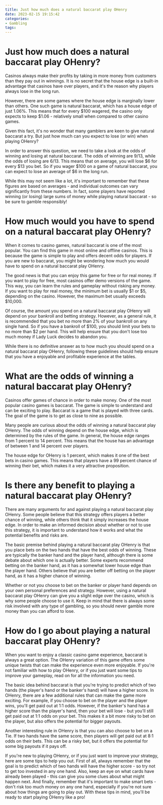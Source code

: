 ```yaml
---
title: Just how much does a natural baccarat play OHenry 
date: 2023-02-15 19:15:42
categories:
- Gambling
tags:
---
```



#  Just how much does a natural baccarat play OHenry? 

Casinos always make their profits by taking in more money from customers than they pay out in winnings. It is no secret that the house edge is a built-in advantage that casinos have over players, and it's the reason why players always lose in the long run.

However, there are some games where the house edge is marginally lower than others. One such game is natural baccarat, which has a house edge of just 1.06%. This means that for every $100 wagered, the casino only expects to keep $1.06 - relatively small when compared to other casino games.

Given this fact, it's no wonder that many gamblers are keen to give natural baccarat a try. But just how much can you expect to lose (or win) when playing OHenry?

In order to answer this question, we need to take a look at the odds of winning and losing at natural baccarat. The odds of winning are 9/13, while the odds of losing are 6/13. This means that on average, you will lose $6 for every $13 you bet. So if you wager $100 on a game of natural baccarat, you can expect to lose an average of $6 in the long run.

While this may not seem like a lot, it's important to remember that these figures are based on averages - and individual outcomes can vary significantly from these numbers. In fact, some players have reported winning (or losing) large sums of money while playing natural baccarat - so be sure to gamble responsibly!

#  How much would you have to spend on a natural baccarat play OHenry?

When it comes to casino games, natural baccarat is one of the most popular. You can find this game in most online and offline casinos. This is because the game is simple to play and offers decent odds for players. If you are new to baccarat, you might be wondering how much you would have to spend on a natural baccarat play OHenry.

The good news is that you can enjoy this game for free or for real money. If you want to play for free, most casinos offer demo versions of the game. This way, you can learn the rules and gameplay without risking any money. If you want to play for real money, the minimum bet is usually $1 or $5, depending on the casino. However, the maximum bet usually exceeds $10,000.

Of course, the amount you spend on a natural baccarat play OHenry will depend on your bankroll and betting strategy. However, as a general rule, it is recommended that you bet no more than 2% of your bankroll on any single hand. So if you have a bankroll of $100, you should limit your bets to no more than $2 per hand. This will help ensure that you don't lose too much money if Lady Luck decides to abandon you.

While there is no definitive answer as to how much you should spend on a natural baccarat play OHenry, following these guidelines should help ensure that you have a enjoyable and profitable experience at the tables.

#  What are the odds of winning a natural baccarat play OHenry?

Casinos offer games of chance in order to make money. One of the most popular casino games is baccarat. The game is simple to understand and can be exciting to play. Baccarat is a game that is played with three cards. The goal of the game is to get as close to nine as possible.

Many people are curious about the odds of winning a natural baccarat play OHenry. The odds of winning depend on the house edge, which is determined by the rules of the game. In general, the house edge ranges from 1 percent to 14 percent. This means that the house has an advantage of between 1 and 14 percent over players.

The house edge for OHenry is 1 percent, which makes it one of the best bets in casino games. This means that players have a 99 percent chance of winning their bet, which makes it a very attractive proposition.

#  Is there any benefit to playing a natural baccarat play OHenry?

There are many arguments for and against playing a natural baccarat play OHenry. Some people believe that this strategy offers players a better chance of winning, while others think that it simply increases the house edge. In order to make an informed decision about whether or not to use this strategy, it is important to understand how it works and what the potential benefits and risks are.

The basic premise behind playing a natural baccarat play OHenry is that you place bets on the two hands that have the best odds of winning. These are typically the banker hand and the player hand, although there is some debate about which one is actually better. Some experts recommend betting on the banker hand, as it has a somewhat lower house edge than the player hand. Others believe that you are better off betting on the player hand, as it has a higher chance of winning.

Whether or not you choose to bet on the banker or player hand depends on your own personal preferences and strategy. However, using a natural baccarat play OHenry can give you a slight edge over the casino, which is why some people choose to use it. Keep in mind that there is always some risk involved with any type of gambling, so you should never gamble more money than you can afford to lose.

#  How do I go about playing a natural baccarat play OHenry?

When you want to enjoy a classic casino game experience, baccarat is always a great option. The OHenry variation of this game offers some unique twists that can make the experience even more enjoyable. If you're not familiar with how to play OHenry, or if you just want some tips to improve your gameplay, read on for all the information you need.

The basic idea behind baccarat is that you're trying to predict which of two hands (the player's hand or the banker's hand) will have a higher score. In OHenry, there are a few additional rules that can make the game more exciting. For example, if you choose to bet on the player and the player wins, you'll get paid out at 1:1 odds. However, if the banker's hand has a higher score than the player's hand, then your bet will lose - but you'll still get paid out at 1:1 odds on your bet. This makes it a bit more risky to bet on the player, but also offers the potential for bigger payouts.

Another interesting rule in OHenry is that you can also choose to bet on a Tie. If two hands have the same score, then players will get paid out at 8:1 odds on their bets. This can be a risky bet, but it offers the potential for some big payouts if it pays off.

If you're new to playing OHenry, or if you just want to improve your strategy, here are some tips to help you out. First of all, always remember that the goal is to predict which of two hands will have the higher score - so try not to get too invested in any one hand. Also, keep an eye on what cards have already been played - this can give you some clues about what might happen next. And finally, remember that it's important to make smart bets - don't risk too much money on any one hand, especially if you're not sure about how things are going to play out. With these tips in mind, you'll be ready to start playing OHenry like a pro!
